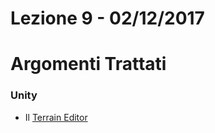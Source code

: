 # Lezione 9 - 02/12/2017

# Argomenti Trattati

### Unity

* Il [Terrain Editor](https://docs.unity3d.com/Manual/terrain-UsingTerrains.html)

